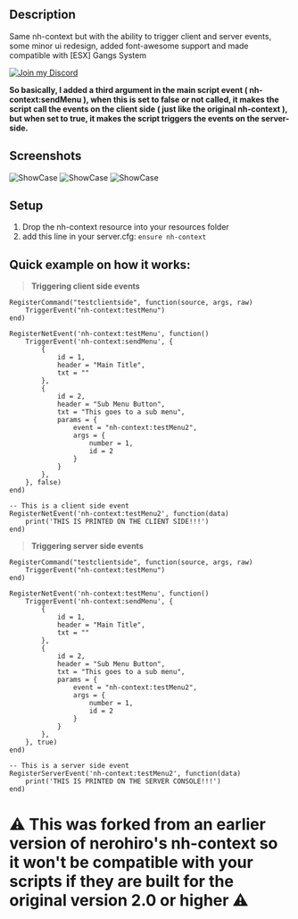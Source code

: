## Description
Same nh-context but with the ability to trigger client and server events, some minor ui redesign, added font-awesome support and made compatible with [ESX] Gangs System

[![Join my Discord](https://img.shields.io/discord/1100609827715166258?color=5865f2&label=Discord&logo=https%3A%2F%2Fi.imgur.com%2Ftt5au4m.png&style=for-the-badge)](https://discord.gg/KxdPzC5EeJ)

**So basically, I added a third argument in the main script event ( nh-context:sendMenu ), when this is set to false or not called, it makes the script call the events  on the client side ( just like the original nh-context ), but when  set to true, it makes the script triggers the events on the server-side.**

## Screenshots

![ShowCase](https://user-images.githubusercontent.com/36258300/174438415-542ddb0e-e5fe-4c22-b9f2-f7363c934598.png)
![ShowCase](https://user-images.githubusercontent.com/36258300/174438397-9bb107e9-3b44-4092-acc5-798fe2028563.png)
![ShowCase](https://user-images.githubusercontent.com/36258300/174438424-abbef8c0-2504-4dce-9f02-9ecbad7297d7.png)

## Setup
1. Drop the nh-context resource into your resources folder
2. add this line in your server.cfg:
`ensure nh-context`

## Quick example on how it works:

> **Triggering client side events**
```
RegisterCommand("testclientside", function(source, args, raw)
    TriggerEvent("nh-context:testMenu")
end)

RegisterNetEvent('nh-context:testMenu', function()
    TriggerEvent('nh-context:sendMenu', {
        {
            id = 1,
            header = "Main Title",
            txt = ""
        },
        {
            id = 2,
            header = "Sub Menu Button",
            txt = "This goes to a sub menu",
            params = {
                event = "nh-context:testMenu2",
                args = {
                    number = 1,
                    id = 2
                }
            }
        },
    }, false)
end)
```

```
-- This is a client side event
RegisterNetEvent('nh-context:testMenu2', function(data)
    print('THIS IS PRINTED ON THE CLIENT SIDE!!!')
end)
```

> **Triggering server side events**

```
RegisterCommand("testclientside", function(source, args, raw)
    TriggerEvent("nh-context:testMenu")
end)

RegisterNetEvent('nh-context:testMenu', function()
    TriggerEvent('nh-context:sendMenu', {
        {
            id = 1,
            header = "Main Title",
            txt = ""
        },
        {
            id = 2,
            header = "Sub Menu Button",
            txt = "This goes to a sub menu",
            params = {
                event = "nh-context:testMenu2",
                args = {
                    number = 1,
                    id = 2
                }
            }
        },
    }, true)
end)
```

```
-- This is a server side event
RegisterServerEvent('nh-context:testMenu2', function(data)
    print('THIS IS PRINTED ON THE SERVER CONSOLE!!!')
end)
```

# ⚠️ This was forked from an earlier version of nerohiro's nh-context so it won't be compatible with your scripts if they are built for the original version 2.0 or higher ⚠️
